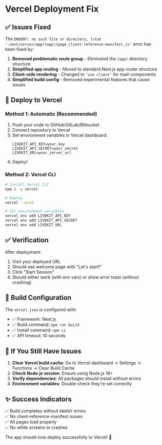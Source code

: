 # Vercel Deployment Fix

## ✅ Issues Fixed

The `ENOENT: no such file or directory, lstat '.next/server/app/(app)/page_client-reference-manifest.js'` error has been fixed by:

1. **Removed problematic route group** - Eliminated the `(app)` directory structure
2. **Simplified app routing** - Moved to standard Next.js app router structure  
3. **Client-side rendering** - Changed to `'use client'` for main components
4. **Simplified build config** - Removed experimental features that cause issues

## 🚀 Deploy to Vercel

### Method 1: Automatic (Recommended)
1. Push your code to GitHub/GitLab/Bitbucket
2. Connect repository to Vercel
3. Set environment variables in Vercel dashboard:
   ```
   LIVEKIT_API_KEY=your_key
   LIVEKIT_API_SECRET=your_secret
   LIVEKIT_URL=your_server_url
   ```
4. Deploy!

### Method 2: Vercel CLI
```bash
# Install Vercel CLI
npm i -g vercel

# Deploy
vercel --prod

# Set environment variables
vercel env add LIVEKIT_API_KEY
vercel env add LIVEKIT_API_SECRET  
vercel env add LIVEKIT_URL
```

## ✅ Verification

After deployment:
1. Visit your deployed URL
2. Should see welcome page with "Let's start!"
3. Click "Start Session" 
4. Should either work (with env vars) or show error toast (without crashing)

## 🔧 Build Configuration

The `vercel.json` is configured with:
- ✅ Framework: Next.js
- ✅ Build command: `npm run build`
- ✅ Install command: `npm ci`
- ✅ API timeout: 10 seconds

## 🐛 If You Still Have Issues

1. **Clear Vercel build cache**: Go to Vercel dashboard → Settings → Functions → Clear Build Cache
2. **Check Node.js version**: Ensure using Node.js 18+ 
3. **Verify dependencies**: All packages should install without errors
4. **Environment variables**: Double-check they're set correctly

## ✨ Success Indicators

✅ Build completes without `ENOENT` errors  
✅ No client-reference-manifest issues  
✅ All pages load properly  
✅ No white screens or crashes  

The app should now deploy successfully to Vercel! 🎉
